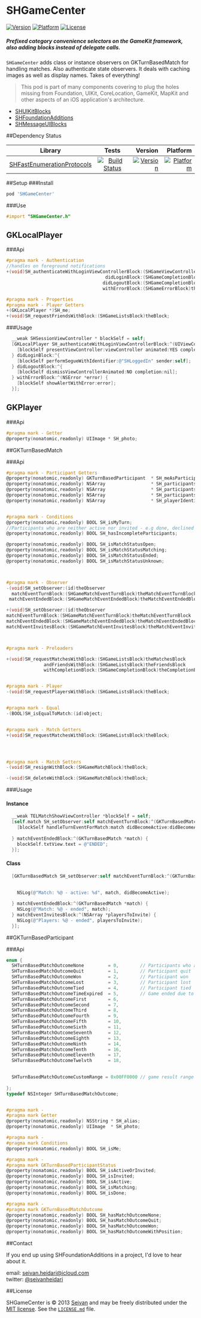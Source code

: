 # SHGameCenter

[![Version](https://img.shields.io/cocoapods/v/SHTransitionBlocks.svg?style=flat)](http://cocoadocs.org/docsets/SHGameCenter)
[![Platform](https://img.shields.io/cocoapods/p/SHTransitionBlocks.svg?style=flat)](http://cocoadocs.org/docsets/SHGameCenter)
[![License](https://img.shields.io/cocoapods/l/SHTransitionBlocks.svg?style=flat)](http://cocoadocs.org/docsets/SHGameCenter)


##### Prefixed category convenience selectors on the GameKit framework, also adding blocks instead of delegate calls.

`SHGameCenter` adds class or instance observers on GKTurnBasedMatch for handling matches.
Also authenticate state observers. It deals with caching images as well as display names. Takes of everything!


> This pod is part of many components covering to plug the holes missing from Foundation, UIKit, CoreLocation, GameKit, MapKit and other aspects of an iOS application's architecture. 

- [SHUIKitBlocks](https://github.com/seivan/SHUIKitBlocks)
- [SHFoundationAdditions](https://github.com/seivan/SHFoundationAdditions)
- [SHMessageUIBlocks](https://github.com/seivan/SHMessageUIBlocks)

##Dependency Status

| Library        | Tests           | Version  | Platform  |
| ------------- |:-------------:| -----:|  -----:| 
| [SHFastEnumerationProtocols](https://github.com/seivan/SHFastEnumerationProtocols)| [![Build Status](https://travis-ci.org/seivan/SHFastEnumerationProtocols.png?branch=master)](https://travis-ci.org/seivan/SHFastEnumerationProtocols)| [![Version](http://cocoapod-badges.herokuapp.com/v/SHFastEnumerationProtocols/badge.png)](http://cocoadocs.org/docsets/SHFastEnumerationProtocols) | [![Platform](http://cocoapod-badges.herokuapp.com/p/SHFastEnumerationProtocols/badge.png)](http://cocoadocs.org/docsets/SHFastEnumerationProtocols) |


##Setup
###Install
```ruby
pod 'SHGameCenter'
```
###Use
```objective-c
#import "SHGameCenter.h"
```

## GKLocalPlayer <SHPlayable>

###Api

```objective-c
#pragma mark - Authentication
//handles on foreground notifications
+(void)SH_authenticateWithLoginViewControllerBlock:(SHGameViewControllerBlock)theLoginViewControllerBlock
                                     didLoginBlock:(SHGameCompletionBlock)theLoginBlock
                                    didLogoutBlock:(SHGameCompletionBlock)theLogoutBlock
                                    withErrorBlock:(SHGameErrorBlock)theErrorBlock;

#pragma mark - Properties
#pragma mark - Player Getters
+(GKLocalPlayer *)SH_me;
+(void)SH_requestFriendsWithBlock:(SHGameListsBlock)theBlock;

```
###Usage 
```objective-c
  __weak SHSessionViewController * blockSelf = self;
  [GKLocalPlayer SH_authenticateWithLoginViewControllerBlock:^(UIViewController *viewController) {
    [blockSelf presentViewController:viewController animated:YES completion:nil];
  } didLoginBlock:^{
    [blockSelf performSegueWithIdentifier:@"SHLoggedIn" sender:self];
  } didLogoutBlock:^{
    [blockSelf dismissViewControllerAnimated:NO completion:nil];
  } withErrorBlock:^(NSError *error) {
    [blockSelf showAlertWithError:error];
  }];

```

## GKPlayer <SHPlayable>

###Api

```objective-c
#pragma mark - Getter
@property(nonatomic,readonly) UIImage * SH_photo;

```

##GKTurnBasedMatch

###Api

```objective-c
#pragma mark - Participant Getters
@property(nonatomic,readonly) GKTurnBasedParticipant  * SH_meAsParticipant;
@property(nonatomic,readonly) NSArray                 * SH_participantsWithoutMe;
@property(nonatomic,readonly) NSArray                 * SH_participantsWithoutCurrent;
@property(nonatomic,readonly) NSArray                 * SH_participantsNextOrder;
@property(nonatomic,readonly) NSArray                 * SH_playerIdentifiers;


#pragma mark - Conditions
@property(nonatomic,readonly) BOOL SH_isMyTurn;
//Participants who are neither active nor invited - e.g done, declined and etc
@property(nonatomic,readonly) BOOL SH_hasIncompleteParticipants;

@property(nonatomic,readonly) BOOL SH_isMatchStatusOpen;
@property(nonatomic,readonly) BOOL SH_isMatchStatusMatching;
@property(nonatomic,readonly) BOOL SH_isMatchStatusEnded;
@property(nonatomic,readonly) BOOL SH_isMatchStatusUnknown;



#pragma mark - Observer
-(void)SH_setObserver:(id)theObserver
  matchEventTurnBlock:(SHGameMatchEventTurnBlock)theMatchEventTurnBlock
 matchEventEndedBlock:(SHGameMatchEventEndedBlock)theMatchEventEndedBlock;

+(void)SH_setObserver:(id)theObserver
matchEventTurnBlock:(SHGameMatchEventTurnBlock)theMatchEventTurnBlock
matchEventEndedBlock:(SHGameMatchEventEndedBlock)theMatchEventEndedBlock
matchEventInvitesBlock:(SHGameMatchEventInvitesBlock)theMatchEventInvitesBlock;



#pragma mark - Preloaders

+(void)SH_requestMatchesWithBlock:(SHGameListsBlock)theMatchesBlock
              andFriendsWithBlock:(SHGameListsBlock)theFriendsBlock
              withCompletionBlock:(SHGameCompletionBlock)theCompletionBlock;


#pragma mark - Player
-(void)SH_requestPlayersWithBlock:(SHGameListsBlock)theBlock;


#pragma mark - Equal
-(BOOL)SH_isEqualToMatch:(id)object;


#pragma mark - Match Getters
+(void)SH_requestMatchesWithBlock:(SHGameListsBlock)theBlock;




#pragma mark - Match Setters
-(void)SH_resignWithBlock:(SHGameMatchBlock)theBlock;

-(void)SH_deleteWithBlock:(SHGameMatchBlock)theBlock;

```

###Usage 

#### Instance
```objective-c
  __weak TELMatchShowViewController *blockSelf = self;
  [self.match SH_setObserver:self matchEventTurnBlock:^(GKTurnBasedMatch *match, BOOL didBecomeActive) {
    [blockSelf handleTurnEventForMatch:match didBecomeActive:didBecomeActive];
    
  } matchEventEndedBlock:^(GKTurnBasedMatch *match) {
    blockSelf.txtView.text = @"ENDED";
  }];
```

#### Class

```objective-c
  [GKTurnBasedMatch SH_setObserver:self matchEventTurnBlock:^(GKTurnBasedMatch *match, BOOL didBecomeActive) {
    
    
    NSLog(@"Match: %@ - active: %d", match, didBecomeActive);

  } matchEventEndedBlock:^(GKTurnBasedMatch *match) {
    NSLog(@"Match: %@ - ended", match);
  } matchEventInvitesBlock:^(NSArray *playersToInvite) {
    NSLog(@"Players: %@ - ended", playersToInvite);
  }];

```

##GKTurnBasedParticipant <SHPlayable>

###Api
```objective-c
enum {
  SHTurnBasedMatchOutcomeNone         = 0,        // Participants who are not done with a match have this state
  SHTurnBasedMatchOutcomeQuit         = 1,        // Participant quit
  SHTurnBasedMatchOutcomeWon          = 2,        // Participant won
  SHTurnBasedMatchOutcomeLost         = 3,        // Participant lost
  SHTurnBasedMatchOutcomeTied         = 4,        // Participant tied
  SHTurnBasedMatchOutcomeTimeExpired  = 5,        // Game ended due to time running out
  SHTurnBasedMatchOutcomeFirst        = 6,
  SHTurnBasedMatchOutcomeSecond       = 7,
  SHTurnBasedMatchOutcomeThird        = 8,
  SHTurnBasedMatchOutcomeFourth       = 9,
  SHTurnBasedMatchOutcomeFifth        = 10,
  SHTurnBasedMatchOutcomeSixth        = 11,
  SHTurnBasedMatchOutcomeSeventh      = 12,
  SHTurnBasedMatchOutcomeEighth       = 13,
  SHTurnBasedMatchOutcomeNinth        = 14,
  SHTurnBasedMatchOutcomeTenth        = 16,
  SHTurnBasedMatchOutcomeEleventh     = 17,
  SHTurnBasedMatchOutcomeTwelvth      = 18,

  
  SHTurnBasedMatchOutcomeCustomRange = 0x00FF0000 // game result range available for custom app use
  
};
typedef NSInteger SHTurnBasedMatchOutcome;


#pragma mark -
#pragma mark Getter
@property(nonatomic,readonly) NSString * SH_alias;
@property(nonatomic,readonly) UIImage  * SH_photo;

#pragma mark -
#pragma mark Conditions
@property(nonatomic,readonly) BOOL SH_isMe;

#pragma mark -
#pragma mark GKTurnBasedParticipantStatus
@property(nonatomic,readonly) BOOL SH_isActiveOrInvited;
@property(nonatomic,readonly) BOOL SH_isInvited;
@property(nonatomic,readonly) BOOL SH_isActive;
@property(nonatomic,readonly) BOOL SH_isMatching;
@property(nonatomic,readonly) BOOL SH_isDone;

#pragma mark -
#pragma mark GKTurnBasedMatchOutcome
@property(nonatomic,readonly) BOOL SH_hasMatchOutcomeNone;
@property(nonatomic,readonly) BOOL SH_hasMatchOutcomeQuit;
@property(nonatomic,readonly) BOOL SH_hasMatchOutcomeWon;
@property(nonatomic,readonly) BOOL SH_hasMatchOutcomeWithPosition;

```

##Contact

If you end up using SHFoundationAdditions in a project, I'd love to hear about it.

email: [seivan.heidari@icloud.com](mailto:seivan.heidari@icloud.com)  
twitter: [@seivanheidari](https://twitter.com/seivanheidari)


##License

SHGameCenter is © 2013 [Seivan](http://www.github.com/seivan) and may be freely
distributed under the [MIT license](http://opensource.org/licenses/MIT).
See the [`LICENSE.md`](https://github.com/seivan/SHGameCenter/blob/master/LICENSE.md) file.

